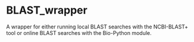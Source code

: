BLAST_wrapper
=============

A wrapper for either running local BLAST searches with the NCBI-BLAST+ tool or online BLAST searches with the Bio-Python module.

